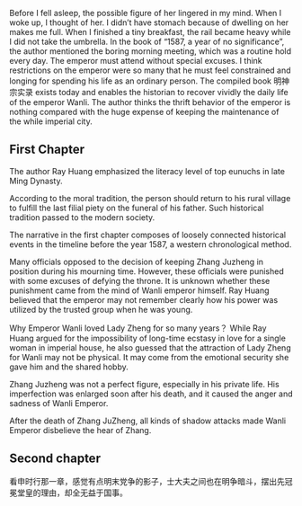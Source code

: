 Before I fell asleep, the possible figure of her
lingered in my mind.
When I woke up, I thought of her.
I didn’t have stomach because of dwelling on her makes me full.
When I finished a tiny breakfast, the rail became heavy while I did not take the umbrella.
In the book of “1587, a year of no significance”,
the author mentioned the boring morning meeting, which was a routine hold every day.
The emperor must attend without special excuses. I think restrictions on the emperor were so many that he must feel constrained
and longing for spending his life as an ordinary person.
The compiled book 明神宗实录 exists today and enables the historian to recover vividly the daily life of the emperor Wanli.
The author thinks the thrift behavior of the emperor is nothing compared with the huge expense of keeping the maintenance of the
while imperial city.

## First Chapter
The author Ray Huang emphasized the literacy level of top eunuchs in late Ming Dynasty.

According to the moral tradition, the person should return to his rural village
to fulfill the last filial piety on the funeral of his father. Such historical
tradition passed to the modern society.

The narrative in the first chapter composes of loosely connected historical
events in the timeline before the year 1587, a western chronological method.

Many officials opposed to the decision of keeping Zhang Juzheng in position during
his mourning time. However, these officials were punished with some excuses
of defying the throne. It is unknown whether these punishment came from the mind of Wanli
emperor himself. Ray Huang believed that the emperor may not remember clearly
how his power was utilized by the trusted group when he was young.

Why Emperor Wanli loved Lady Zheng for so many years？ While Ray Huang argued for the
impossibility of long-time ecstasy in love for a single woman in imperial house,
he also guessed that the attraction of Lady Zheng for Wanli may not be physical.
It may come from the emotional security she gave him and the shared hobby.

Zhang Juzheng was not a perfect figure, especially in his private life. His imperfection
was enlarged soon after his death, and it caused the anger and sadness of Wanli Emperor.

After the death of Zhang JuZheng, all kinds of shadow attacks made Wanli Emperor
disbelieve the hear of Zhang.

## Second chapter
看申时行那一章，感觉有点明末党争的影子，士大夫之间也在明争暗斗，摆出先冠冕堂皇的理由，却全无益于国事。
